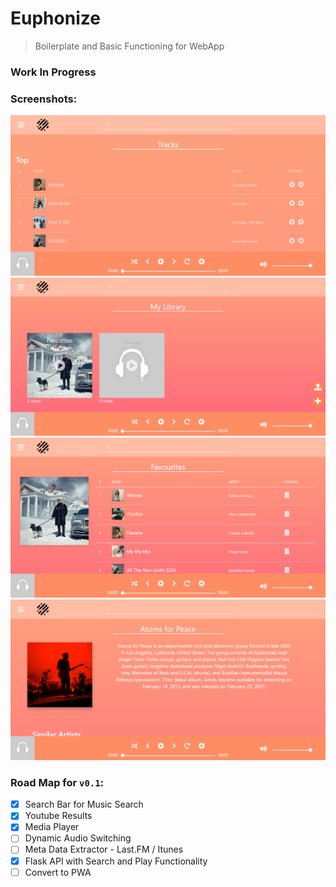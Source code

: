 # Euphonize
> Boilerplate and Basic Functioning for WebApp

### Work In Progress

### Screenshots:
![Landing Page](./ScreenShots/LandingPage.png)
![Playlists Page](./ScreenShots/PlaylistsPage.png)
![Playlist Detail Page](./ScreenShots/PlaylistDetailPage.png)
![Artist Detail Page](./ScreenShots/ArtistDetailPage.png)

### Road Map for `v0.1`:
- [x] Search Bar for Music Search
- [x] Youtube Results
- [x] Media Player
- [ ] Dynamic Audio Switching
- [ ] Meta Data Extractor - Last.FM / Itunes
- [x] Flask API with Search and Play Functionality
- [ ] Convert to PWA
